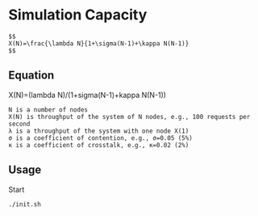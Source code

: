 # Simulation Capacity

```mathml
$$
X(N)=\frac{\lambda N}{1+\sigma(N-1)+\kappa N(N-1)}
$$
```

## Equation 

X(N)=(lambda N)/(1+sigma(N-1)+kappa N(N-1))


    N is a number of nodes
    X(N) is throughput of the system of N nodes, e.g., 100 requests per second
    λ is a throughput of the system with one node X(1)
    σ is a coefficient of contention, e.g., σ=0.05 (5%)
    κ is a coefficient of crosstalk, e.g., κ=0.02 (2%)


## Usage 

Start

```bash
./init.sh
```

